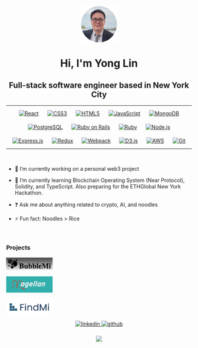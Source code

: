 <div align="center">
<img src="profile.png" align="center" width="20%" />
</div>  
  

<h1 align="center"> Hi, I'm Yong Lin </h1>

<h2 align="center"> Full-stack software engineer based in New York City </h2> 
 
<table align="center"><tr><td valign="top" width="100%">
  
<div align="center">  
<a href="https://reactjs.org/" target="_blank"><img style="margin: 10px" src="https://profilinator.rishav.dev/skills-assets/react-original-wordmark.svg" alt="React" height="50" /></a>  
<a href="https://www.w3schools.com/css/" target="_blank"><img style="margin: 10px" src="https://profilinator.rishav.dev/skills-assets/css3-original-wordmark.svg" alt="CSS3" height="50" /></a>  
<a href="https://en.wikipedia.org/wiki/HTML5" target="_blank"><img style="margin: 10px" src="https://profilinator.rishav.dev/skills-assets/html5-original-wordmark.svg" alt="HTML5" height="50" /></a>  
<a href="https://www.javascript.com/" target="_blank"><img style="margin: 10px" src="https://profilinator.rishav.dev/skills-assets/javascript-original.svg" alt="JavaScript" height="50" /></a>  
<a href="https://www.mongodb.com/" target="_blank"><img style="margin: 10px" src="https://profilinator.rishav.dev/skills-assets/mongodb-original-wordmark.svg" alt="MongoDB" height="50" /></a>  
<a href="https://www.postgresql.org/" target="_blank"><img style="margin: 10px" src="https://profilinator.rishav.dev/skills-assets/postgresql-original-wordmark.svg" alt="PostgreSQL" height="50" /></a>  
<a href="https://rubyonrails.org/" target="_blank"><img style="margin: 10px" src="https://profilinator.rishav.dev/skills-assets/rails-original-wordmark.svg" alt="Ruby on Rails" height="50" /></a>  
<a href="https://www.ruby-lang.org/en/" target="_blank"><img style="margin: 10px" src="https://profilinator.rishav.dev/skills-assets/ruby-original-wordmark.svg" alt="Ruby" height="50" /></a>  
<a href="https://nodejs.org/" target="_blank"><img style="margin: 10px" src="https://profilinator.rishav.dev/skills-assets/nodejs-original-wordmark.svg" alt="Node.js" height="50" /></a>  
<a href="https://expressjs.com/" target="_blank"><img style="margin: 10px" src="https://profilinator.rishav.dev/skills-assets/express-original-wordmark.svg" alt="Express.js" height="50" /></a>  
<a href="https://redux.js.org/" target="_blank"><img style="margin: 10px" src="https://profilinator.rishav.dev/skills-assets/redux-original.svg" alt="Redux" height="50" /></a>
<a href="https://webpack.js.org/" target="_blank"><img style="margin: 10px" src="https://profilinator.rishav.dev/skills-assets/webpack-original.svg" alt="Webpack" height="50" /></a>  
<a href="https://d3js.org/" target="_blank"><img style="margin: 10px" src="https://profilinator.rishav.dev/skills-assets/d3js-original.svg" alt="D3.js" height="50" /></a>  
<a href="https://aws.amazon.com/" target="_blank"><img style="margin: 10px" src="https://profilinator.rishav.dev/skills-assets/amazonwebservices-original-wordmark.svg" alt="AWS" height="50" /></a>  
<a href="https://github.com/" target="_blank"><img style="margin: 10px" src="https://profilinator.rishav.dev/skills-assets/git-scm-icon.svg" alt="Git" height="50" /></a>  
</div>

</td></tr></table>  

<br/>

- 🔭 I’m currently working on a personal web3 project 
  

- 🌱 I’m currently learning Blockchain Operating System (Near Protocol), Solidity, and TypeScript.  Also preparing for the ETHGlobal New York Hackathon.  
  

- ❓ Ask me about anything related to crypto, AI, and noodles  
  

- ⚡ Fun fact: Noodles > Rice   

<br/> 

### Projects

<p>
<a align="left" href="https://ylindev.github.io/BubbleMi_JS/" target="_blank"><img width="25%" src="bubblemi.png" alt="BubbleMi Project"/></a>
</p>

<p>
<a align="left" href="https://magellan-wpae.onrender.com/" target="_blank"><img width="25%" src="magellan.png" alt="Magellan Project"/></a>
</p>

<p>
<a align="left" href="https://findmi.onrender.com/" target="_blank"><img width="25%" src="findmi.png" alt="FindMi Project"/></a>
</p>

<!-- <br/>

<table align="center"><tr><td valign="top" width="50%">

<img src="https://github-readme-stats.vercel.app/api?username=ylindev&include_all_commits=true&count_private=true&show_icons=true&hide_border=true" align="left" style="width: 100%" />

</td><td valign="top" width="50%">

<img src="https://github-readme-stats.vercel.app/api/top-langs/?username=ylindev&hide_border=true&layout=compact" align="left" style="width: 100%" />

</td></tr></table>  

<br/>   -->
 
<div align="center">
<a href="https://linkedin.com/in/https://www.linkedin.com/in/yong-lin-b7142a40/" target="_blank">
<img src=https://img.shields.io/badge/linkedin-%231E77B5.svg?&style=for-the-badge&logo=linkedin&logoColor=white alt=linkedin style="margin-bottom: 5px;" />
</a>  
<a href="https://github.com/https://github.com/YLinDev" target="_blank">
<img src=https://img.shields.io/badge/github-%2324292e.svg?&style=for-the-badge&logo=github&logoColor=white alt=github style="margin-bottom: 5px;" />
</a>
</div> 

<br/>

<div align="center">
<img src="https://komarev.com/ghpvc/?username=ylindev&&style=flat-square" align="center" />
</div>  
  

<br/>  
